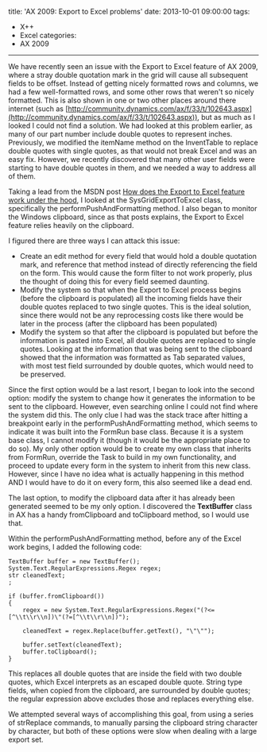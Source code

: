 title: 'AX 2009: Export to Excel problems'
date: 2013-10-01 09:00:00
tags:
 - X++
 - Excel
categories: 
 - AX 2009
---
We have recently seen an issue with the Export to Excel feature of AX 2009, where a stray double quotation mark in the grid will cause all subsequent fields to be offset. Instead of getting nicely formatted rows and columns, we had a few well-formatted rows, and some other rows that weren't so nicely formatted. This is also shown in one or two other places around there internet (such as [http://community.dynamics.com/ax/f/33/t/102643.aspx](http://community.dynamics.com/ax/f/33/t/102643.aspx)), but as much as I looked I could not find a solution. We had looked at this problem earlier, as many of our part number include double quotes to represent inches. Previously, we modified the itemName method on the InventTable to replace double quotes with single quotes, as that would not break Excel and was an easy fix. However, we recently discovered that many other user fields were starting to have double quotes in them, and we needed a way to address all of them.

Taking a lead from the MSDN post [How does the Export to Excel feature work under the hood](http://blogs.msdn.com/b/emeadaxsupport/archive/2009/09/07/how-does-the-export-to-excel-feature-work-under-the-hood.aspx), I looked at the SysGridExportToExcel class, specifically the performPushAndFormatting method. I also began to monitor the Windows clipboard, since as that posts explains, the Export to Excel feature relies heavily on the clipboard.

I figured there are three ways I can attack this issue:

- Create an edit method for every field that would hold a double quotation mark, and reference that method instead of directly referencing the field on the form. This would cause the form filter to not work properly, plus the thought of doing this for every field seemed daunting.
- Modify the system so that when the Export to Excel process begins (before the clipboard is populated) all the incoming fields have their double quotes replaced to two single quotes. This is the ideal solution, since there would not be any reprocessing costs like there would be later in the process (after the clipboard has been populated)
- Modify the system so that after the clipboard is populated but before the information is pasted into Excel, all double quotes are replaced to single quotes. Looking at the information that was being sent to the clipboard showed that the information was formatted as Tab separated values, with most test field surrounded by double quotes, which would need to be preserved.


Since the first option would be a last resort, I began to look into the second option: modify the system to change how it generates the information to be sent to the clipboard. However, even searching online I could not find where the system did this. The only clue I had was the stack trace after hitting a breakpoint early in the performPushAndFormatting method, which seems to indicate it was built into the FormRun base class. Because it is a system base class, I cannot modify it (though it would be the appropriate place to do so). My only other option would be to create my own class that inherits from FormRun, override the Task to build in my own functionality, and proceed to update every form in the system to inherit from this new class. However, since I have no idea what is actually happening in this method AND I would have to do it on every form, this also seemed like a dead end. 

The last option, to modify the clipboard data after it has already been generated seemed to be my only option. I discovered the **TextBuffer** class in AX has a handy fromClipboard and toClipboard method, so I would use that. 

Within the performPushAndFormatting method, before any of the Excel work begins, I added the following code:

```axapta SysGridExportToExcel.performPushAndFormatting
TextBuffer buffer = new TextBuffer();
System.Text.RegularExpressions.Regex regex;
str cleanedText;
;

if (buffer.fromClipboard())
{
    regex = new System.Text.RegularExpressions.Regex("(?<=[^\\t\\r\\n])\"(?=[^\\t\\r\\n])");

    cleanedText = regex.Replace(buffer.getText(), "\"\"");

    buffer.setText(cleanedText);
    buffer.toClipboard();
}
```

This replaces all double quotes that are inside the field with two double quotes, which Excel interprets as an escaped double quote. String type fields, when copied from the clipboard, are surrounded by double quotes; the regular expression above excludes those and replaces everything else.

We attempted several ways of accomplishing this goal, from using a series of strReplace commands, to manually parsing the clipboard string character by character, but both of these options were slow when dealing with a large export set.